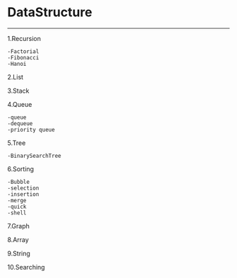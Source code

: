 # DataStructure
-------------------
1.Recursion

    -Factorial
    -Fibonacci
    -Hanoi

2.List

3.Stack

4.Queue

    -queue
    -dequeue
    -priority queue
 
5.Tree

    -BinarySearchTree

6.Sorting

    -Bubble
    -selection
    -insertion
    -merge
    -quick
    -shell

7.Graph

8.Array

9.String

10.Searching


